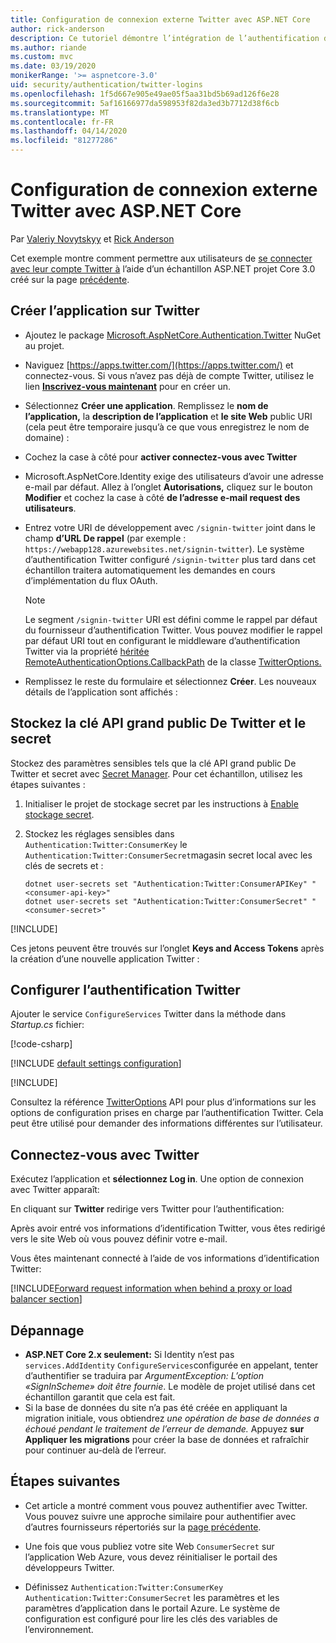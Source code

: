 ```yaml
---
title: Configuration de connexion externe Twitter avec ASP.NET Core
author: rick-anderson
description: Ce tutoriel démontre l’intégration de l’authentification des utilisateurs de compte Twitter dans une application ASP.NET Core existante.
ms.author: riande
ms.custom: mvc
ms.date: 03/19/2020
monikerRange: '>= aspnetcore-3.0'
uid: security/authentication/twitter-logins
ms.openlocfilehash: 1f5d667e905e49ae05f5aa31bd5b69ad126f6e28
ms.sourcegitcommit: 5af16166977da598953f82da3ed3b7712d38f6cb
ms.translationtype: MT
ms.contentlocale: fr-FR
ms.lasthandoff: 04/14/2020
ms.locfileid: "81277286"
---
```

# <a name="twitter-external-sign-in-setup-with-aspnet-core"></a>Configuration de connexion externe Twitter avec ASP.NET Core

Par [Valeriy Novytskyy](https://github.com/01binary) et [Rick Anderson](https://twitter.com/RickAndMSFT)

Cet exemple montre comment permettre aux utilisateurs de [se connecter avec leur compte Twitter à](https://dev.twitter.com/web/sign-in/desktop-browser) l’aide d’un échantillon ASP.NET projet Core 3.0 créé sur la page [précédente](xref:security/authentication/social/index).

## <a name="create-the-app-in-twitter"></a>Créer l’application sur Twitter

* Ajoutez le package [Microsoft.AspNetCore.Authentication.Twitter](https://www.nuget.org/packages/Microsoft.AspNetCore.Authentication.Twitter/3.0.0) NuGet au projet.

* Naviguez [https://apps.twitter.com/](https://apps.twitter.com/) et connectez-vous. Si vous n’avez pas déjà de compte Twitter, utilisez le lien **[Inscrivez-vous maintenant](https://twitter.com/signup)** pour en créer un.

* Sélectionnez **Créer une application**. Remplissez le **nom de l’application,** la **description de l’application** et **le site Web** public URI (cela peut être temporaire jusqu’à ce que vous enregistrez le nom de domaine) :

* Cochez la case à côté pour **activer connectez-vous avec Twitter**

* Microsoft.AspNetCore.Identity exige des utilisateurs d’avoir une adresse e-mail par défaut. Allez à l’onglet **Autorisations,** cliquez sur le bouton **Modifier** et cochez la case à côté **de l’adresse e-mail request des utilisateurs**.

* Entrez votre URI de développement avec `/signin-twitter` joint dans le champ **d’URL De rappel** (par exemple : `https://webapp128.azurewebsites.net/signin-twitter`). Le système d’authentification Twitter configuré `/signin-twitter` plus tard dans cet échantillon traitera automatiquement les demandes en cours d’implémentation du flux OAuth.

  > [!NOTE]
  > Le segment `/signin-twitter` URI est défini comme le rappel par défaut du fournisseur d’authentification Twitter. Vous pouvez modifier le rappel par défaut URI tout en configurant le middleware d’authentification Twitter via la propriété [héritée RemoteAuthenticationOptions.CallbackPath](/dotnet/api/microsoft.aspnetcore.authentication.remoteauthenticationoptions.callbackpath) de la classe [TwitterOptions.](/dotnet/api/microsoft.aspnetcore.authentication.twitter.twitteroptions)

* Remplissez le reste du formulaire et sélectionnez **Créer**. Les nouveaux détails de l’application sont affichés :

## <a name="store-the-twitter-consumer-api-key-and-secret"></a>Stockez la clé API grand public De Twitter et le secret

Stockez des paramètres sensibles tels que la clé API grand public De Twitter et secret avec [Secret Manager](xref:security/app-secrets). Pour cet échantillon, utilisez les étapes suivantes :

1. Initialiser le projet de stockage secret par les instructions à [Enable stockage secret](xref:security/app-secrets#enable-secret-storage).
1. Stockez les réglages sensibles dans `Authentication:Twitter:ConsumerKey` le `Authentication:Twitter:ConsumerSecret`magasin secret local avec les clés de secrets et :

    ```dotnetcli
    dotnet user-secrets set "Authentication:Twitter:ConsumerAPIKey" "<consumer-api-key>"
    dotnet user-secrets set "Authentication:Twitter:ConsumerSecret" "<consumer-secret>"
    ```

[!INCLUDE[](~/includes/environmentVarableColon.md)]

Ces jetons peuvent être trouvés sur l’onglet **Keys and Access Tokens** après la création d’une nouvelle application Twitter :

## <a name="configure-twitter-authentication"></a>Configurer l’authentification Twitter

Ajouter le service `ConfigureServices` Twitter dans la méthode dans *Startup.cs* fichier:

[!code-csharp[](~/security/authentication/social/social-code/3.x/StartupTwitter3x.cs?name=snippet&highlight=10-15)]

[!INCLUDE [default settings configuration](includes/default-settings.md)]

[!INCLUDE[](includes/chain-auth-providers.md)]

Consultez la référence [TwitterOptions](/dotnet/api/microsoft.aspnetcore.builder.twitteroptions) API pour plus d’informations sur les options de configuration prises en charge par l’authentification Twitter. Cela peut être utilisé pour demander des informations différentes sur l’utilisateur.

## <a name="sign-in-with-twitter"></a>Connectez-vous avec Twitter

Exécutez l’application et **sélectionnez Log in**. Une option de connexion avec Twitter apparaît:

En cliquant sur **Twitter** redirige vers Twitter pour l’authentification:

Après avoir entré vos informations d’identification Twitter, vous êtes redirigé vers le site Web où vous pouvez définir votre e-mail.

Vous êtes maintenant connecté à l’aide de vos informations d’identification Twitter:

[!INCLUDE[Forward request information when behind a proxy or load balancer section](includes/forwarded-headers-middleware.md)]

<!-- 
### React to cancel Authorize External sign-in
Twitter doesn't support AccessDeniedPath
Rather in the twitter setup, you can provide an External sign-in homepage. The external sign-in homepage doesn't support localhost. Tested with https://cors3.azurewebsites.net/ and that works.
-->

## <a name="troubleshooting"></a>Dépannage

* **ASP.NET Core 2.x seulement:** Si Identity n’est pas `services.AddIdentity` `ConfigureServices`configurée en appelant, tenter d’authentifier se traduira par *ArgumentException: L’option «SignInScheme» doit être fournie*. Le modèle de projet utilisé dans cet échantillon garantit que cela est fait.
* Si la base de données du site n’a pas été créée en appliquant la migration initiale, vous obtiendrez *une opération de base de données a échoué pendant le traitement de l’erreur de demande.* Appuyez **sur Appliquer les migrations** pour créer la base de données et rafraîchir pour continuer au-delà de l’erreur.

## <a name="next-steps"></a>Étapes suivantes

* Cet article a montré comment vous pouvez authentifier avec Twitter. Vous pouvez suivre une approche similaire pour authentifier avec d’autres fournisseurs répertoriés sur la [page précédente](xref:security/authentication/social/index).

* Une fois que vous publiez votre site Web `ConsumerSecret` sur l’application Web Azure, vous devez réinitialiser le portail des développeurs Twitter.

* Définissez `Authentication:Twitter:ConsumerKey` `Authentication:Twitter:ConsumerSecret` les paramètres et les paramètres d’application dans le portail Azure. Le système de configuration est configuré pour lire les clés des variables de l’environnement.
